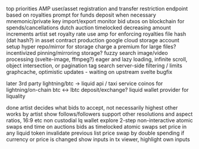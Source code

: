 top priorities
AMP user/asset registration and transfer restriction endpoint based on royalties
prompt for funds deposit when necessary
mnemonic/private key import/export
monitor bid utxos on blockchain for spends/cancellations
dutch auction timelocked decreasing amount increments
artist set royalty rate
use amp for enforcing royalties
file hash (dat hash?) in asset contract
production google cloud storage account
setup hyper repo/mirror for storage
charge a premium for large files? incentivized pinning/mirroring storage?
fuzzy search
image/video processing (svelte-image, ffmpeg?)
eager and lazy loading, infinite scroll, object intersection, or pagination
tag search
server-side filtering / limits
graphcache, optimistic updates - waiting on upstream svelte bugfix


later
3rd party lightning/btc -> liquid api / taxi service
coinos for lightning/on-chain btc <-> lbtc deposit/exchange?
liquid wallet provider for liquality

done
artist decides what bids to accept, not necessarily highest
other works by artist
show follows/followers
support other resolutions and aspect ratios, 16:9 etc
non custodial lq wallet
explore 2-step non-interactive atomic swaps
end time on auctions
bids as timelocked atomic swaps
set price in any liquid token
invalidate previous list price swap by double spending if currency or price is changed
show inputs in tx viewer, highlight own inputs
